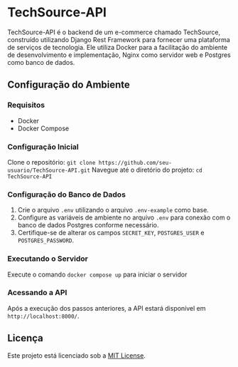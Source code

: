 # TechSource-API

TechSource-API é o backend de um e-commerce chamado TechSource, construído utilizando Django Rest Framework para fornecer uma plataforma de serviços de tecnologia. Ele utiliza Docker para a facilitação do ambiente de desenvolvimento e implementação, Nginx como servidor web e Postgres como banco de dados.

## Configuração do Ambiente

### Requisitos
- Docker
- Docker Compose

### Configuração Inicial
   Clone o repositório: `git clone https://github.com/seu-usuario/TechSource-API.git`
   Navegue até o diretório do projeto: `cd TechSource-API`

### Configuração do Banco de Dados
   1. Crie o arquivo `.env` utilizando o arquivo `.env-example` como base.
   2. Configure as variáveis de ambiente no arquivo `.env` para conexão com o banco de dados Postgres conforme necessário. 
   3. Certifique-se de alterar os campos `SECRET_KEY`, `POSTGRES_USER` e `POSTGRES_PASSWORD`.

 
### Executando o Servidor
   Execute o comando  `docker compose up` para iniciar o servidor

### Acessando a API
Após a execução dos passos anteriores, a API estará disponível em `http://localhost:8000/`.

## Licença
Este projeto está licenciado sob a [MIT License](LICENSE).
